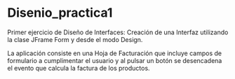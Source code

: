 # Disenio_practica1

Primer ejercicio de Diseño de Interfaces:
Creación de una Interfaz utilizando la clase JFrame Form y desde el modo Design.

La aplicación consiste en una Hoja de Facturación que incluye campos de formulario a cumplimentar el usuario
y al pulsar un botón se desencadena el evento que calcula la factura de los productos. 
